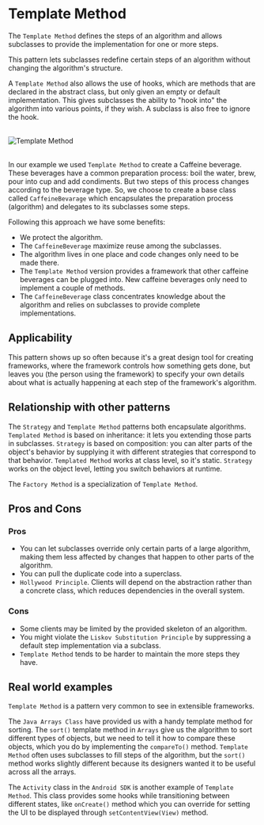 Template Method
======================

The `Template Method` defines the steps of an algorithm and allows subclasses to provide the
implementation for one or more steps.

This pattern lets subclasses redefine certain steps of an algorithm without changing
the algorithm's structure.

A `Template Method` also allows the use of hooks, which are methods that are declared in the abstract class, but only
given an empty or default implementation. This gives subclasses the ability to "hook into" the algorithm into various 
points, if they wish. A subclass is also free to ignore the hook.

<br />![Template Method](https://encrypted-tbn0.gstatic.com/images?q=tbn:ANd9GcR4IZP6QelikWoQVSSj1IXBDHo6GDr8H72RugbYj2Y2iaqrlye3)<br /><br />

In our example we used `Template Method` to create a Caffeine beverage. These beverages have a common preparation process:
boil the water, brew, pour into cup and add condiments. But two steps of this process changes according to the beverage type.
So, we choose to create a base class called `CaffeineBevarage` which encapsulates the preparation process (algorithm) and 
delegates to its subclasses some steps. 

Following this approach we have some benefits:
* We protect the algorithm. 
* The `CaffeineBeverage` maximize reuse among the subclasses.
* The algorithm lives in one place and code changes only need to be made there.
* The `Template Method` version provides a framework that other caffeine beverages can be plugged into. New caffeine 
beverages only need to implement a couple of methods.
* The `CaffeineBeverage` class concentrates knowledge about the algorithm and relies on subclasses to provide complete implementations.

## Applicability

This pattern shows up so often because it's a great design tool for creating frameworks, where the framework controls how
something gets done, but leaves you (the person using the framework) to specify your own details about what is actually
happening at each step of the framework's algorithm.

## Relationship with other patterns

The `Strategy` and `Template Method` patterns both encapsulate algorithms. `Templated Method` is based on inheritance: 
it lets you extending those parts in subclasses. `Strategy` is based on composition: you can alter parts of the object's
behavior by supplying it with different strategies that correspond to that behavior. `Templated Method` works at class 
level, so it's static. `Strategy` works on the object level, letting you switch behaviors at runtime.

The `Factory Method` is a specialization of `Template Method`.

## Pros and Cons

### Pros

+ You can let subclasses override only certain parts of a large algorithm, making them less affected by changes that
happen to other parts of the algorithm.
+ You can pull the duplicate code into a superclass.
+ `Hollywood Principle`. Clients will depend on the abstraction rather than a concrete class, which reduces dependencies 
in the overall system. 

### Cons

+ Some clients may be limited by the provided skeleton of an algorithm.
+ You might violate the `Liskov Substitution Principle` by suppressing a default step implementation via a subclass.
+ `Template Method` tends to be harder to maintain the more steps they have.

## Real world examples

`Template Method` is a pattern very common to see in extensible frameworks.

The `Java Arrays Class` have provided us with a handy template method for sorting. The `sort()` template method in `Arrays`
give us the algorithm to sort different types of objects, but we need to tell it how to compare these objects, which you
do by implementing the `compareTo()` method. `Template Method` often uses subclasses to fill steps of the algorithm, but
the `sort()` method works slightly different because its designers wanted it to be useful across all the arrays.

The `Activity` class in the `Android SDK` is another example of `Template Method`. This class provides
some hooks while transitioning between different states, like `onCreate()` method which you can override for setting 
the UI to be displayed through `setContentView(View)` method.


